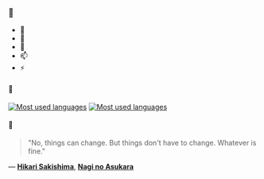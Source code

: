 ### 👋

- 🔭
- 🌱
- 💬
- 📫
- ⚡

#### 🧏

[![Most used languages](https://github-readme-stats-aynah.vercel.app/api/top-langs/?username=aynh&theme=solarized-dark&langs_count=6&layout=compact&hide_title=true)](https://github.com/anuraghazra/github-readme-stats#gh-dark-mode-only)
[![Most used languages](https://github-readme-stats-aynah.vercel.app/api/top-langs/?username=aynh&theme=solarized-light&langs_count=6&layout=compact&hide_title=true)](https://github.com/anuraghazra/github-readme-stats#gh-light-mode-only)

#### 💬

> "No, things can change. But things don't have to change. Whatever is fine."

&mdash; [**Hikari Sakishima**](https://myanimelist.net/character.php?q=Hikari%20Sakishima&cat=character), [**Nagi no Asukara**](https://myanimelist.net/search/all?q=Nagi%20no%20Asukara&cat=all)
